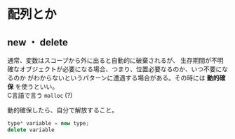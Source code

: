 # 配列とか

## new ・ delete
通常、変数はスコープから外に出ると自動的に破棄されるが、
生存期間が不明確なオブジェクトが必要になる場合、つまり、位置必要なるのか、いつ不要になるのか
がわからないというパターンに遭遇する場合がある。その時には **動的確保** を使うといい。  
C言語で言う `malloc` (?)

動的確保したら、自分で解放すること。

```cpp
type* variable = new type;
delete variable
```

